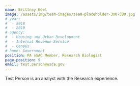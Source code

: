 ```yaml
---
name: Brittney Keel
image: /assets/img/team-images/team-placeholder-300-300.jpg
# year:
#  - 2018
#  - 2019
# agency:   
#  - Housing and Urban Development
#  - Internal Revenue Service
#  - Census
# home: Government
position: PA eSAC Member, Research Biologist
page-position: 9
email: test.person@usda.gov
---
```


Test Person is an analyst with the Research experience.
